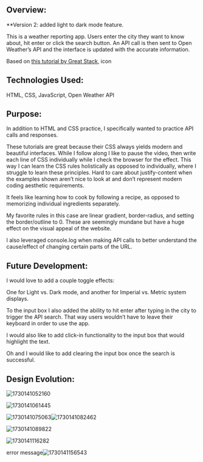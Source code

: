 ## Overview:

**Version 2: added light to dark mode feature.

This is a weather reporting app. Users enter the city they want to know about, hit enter or click the search button.  An API call is then sent to Open Weather’s API and the interface is updated with the accurate information.

Based on [this tutorial by Great Stack](https://youtu.be/MIYQR-Ybrn4?si=v9Dg4lY2zpshWA_L), icon

## Technologies Used:

HTML, CSS, JavaScript, Open Weather API

## Purpose:

In addition to HTML and CSS practice, I specifically wanted to practice API calls and responses.

These tutorials are great because their CSS always yields modern and beautiful interfaces.  While I follow along I like to pause the video, then write each line of CSS individually while I check the browser for the effect.  This way I can learn the CSS rules holistically as opposed to individually, where I struggle to learn these principles.  Hard to care about justify-content when the examples shown aren’t nice to look at and don’t represent modern coding aesthetic requirements.

It feels like learning how to cook by following a recipe, as opposed to memorizing individual ingredients separately.

My favorite rules in this case are linear gradient, border-radius, and setting the border/outline to 0.  These are seemingly mundane but have a huge effect on the visual appeal of the website.

I also leveraged console.log when making API calls to better understand the cause/effect of changing certain parts of the URL.

## Future Development:

I would love to add a couple toggle effects:

One for Light vs. Dark mode, and another for Imperial vs. Metric system displays.

To the input box I also added the ability to hit enter after typing in the city to trigger the API search.  That way users wouldn’t have to leave their keyboard in order to use the app.

I would also like to add click-in functionality to the input box that would highlight the text.

Oh and I would like to add clearing the input box once the search is successful.

## Design Evolution:

![1730141052160](image/README/1730141052160.png)

![1730141061445](image/README/1730141061445.png)

![1730141075063](image/README/1730141075063.png)![1730141082462](image/README/1730141082462.png)

![1730141089822](image/README/1730141089822.png)

![1730141116282](image/README/1730141116282.png)

error message![1730141156543](image/README/1730141156543.png)
